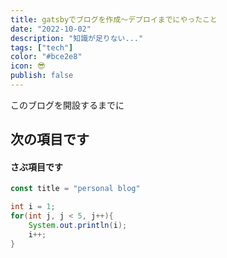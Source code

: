 ```yaml
---
title: gatsbyでブログを作成〜デプロイまでにやったこと
date: "2022-10-02"
description: "知識が足りない..."
tags: ["tech"]
color: "#bce2e8"
icon: 😎
publish: false
---
```


このブログを開設するまでに

##

## 次の項目です

#### さぶ項目です

```javascript:title=title.js
const title = "personal blog"
```

```java:title=hogehoge.java
int i = 1;
for(int j, j < 5, j++){
    System.out.println(i);
    i++;
}
```
